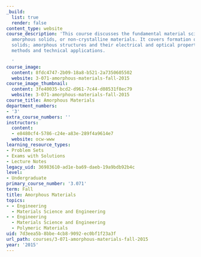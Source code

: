 ```yaml
---
_build:
  list: true
  render: false
content_type: website
course_description: 'This course discusses the fundamental material science behind
  amorphous solids, or non-crystalline materials. It covers formation of amorphous
  solids; amorphous structures and their electrical and optical properties; and characterization
  methods and technical applications.

  '
course_image:
  content: 8fdc4747-2b09-18a8-b521-2a7350605502
  website: 3-071-amorphous-materials-fall-2015
course_image_thumbnail:
  content: 3fe40035-bcd2-d961-7c44-d08531f8ec79
  website: 3-071-amorphous-materials-fall-2015
course_title: Amorphous Materials
department_numbers:
- '3'
extra_course_numbers: ''
instructors:
  content:
  - e8480cf4-5786-c24e-a83e-289f4a9614e7
  website: ocw-www
learning_resource_types:
- Problem Sets
- Exams with Solutions
- Lecture Notes
legacy_uid: 36983610-ad1e-ba69-daeb-19a9bdb92b4c
level:
- Undergraduate
primary_course_number: '3.071'
term: Fall
title: Amorphous Materials
topics:
- - Engineering
  - Materials Science and Engineering
- - Engineering
  - Materials Science and Engineering
  - Polymeric Materials
uid: 7d3eea5b-8bbe-4cb8-9092-ec0bf1f23a3f
url_path: courses/3-071-amorphous-materials-fall-2015
year: '2015'
---
```

